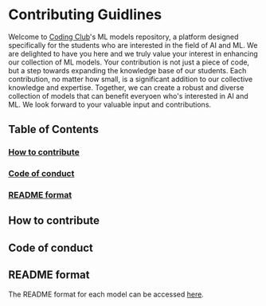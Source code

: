 # Contributing Guidlines

Welcome to [Coding Club](https://github.com/codingclubrvce)'s ML models repository, a platform designed specifically for the students who are interested in the field of AI and ML. We are delighted to have you here and we truly value your interest in enhancing our collection of ML models. Your contribution is not just a piece of code, but a step towards expanding the knowledge base of our students. Each contribution, no matter how small, is a significant addition to our collective knowledge and expertise. Together, we can create a robust and diverse collection of models that can benefit everyoen who's interested in AI and ML. We look forward to your valuable input and contributions.

## Table of Contents
### [How to contribute](#how-to-contribute)
### [Code of conduct](#code-of-conduct)
### [README format](#readme-format)

## How to contribute

## Code of conduct

## README format
The README format for each model can be accessed [here](README-FORMAT.md).

